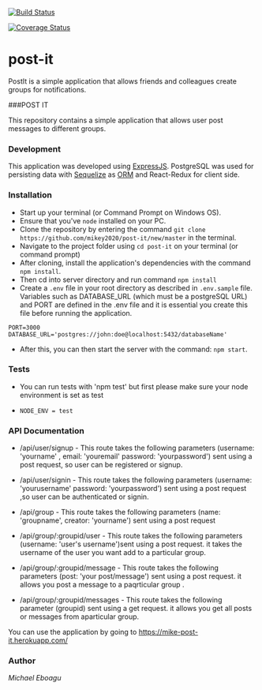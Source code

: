 [![Build Status](https://travis-ci.org/mikey2020/post-it.svg?branch=develop)](https://travis-ci.org/mikey2020/post-it)


[![Coverage Status](https://coveralls.io/repos/github/mikey2020/post-it/badge.svg?branch=develop)](https://coveralls.io/github/mikey2020/post-it?branch=develop)


# post-it
PostIt is a simple application that allows friends and colleagues create groups for notifications. 


###POST IT

This repository contains a simple application that allows user post messages to different groups.

### Development
This application was developed using [ExpressJS](http://expressjs.com/). PostgreSQL was used for persisting data with [Sequelize](https://http://docs.sequelizejs.com/) as [ORM](https://en.wikipedia.org/wiki/Object-relational_mapping) 
and React-Redux for client side.

### Installation
* Start up your terminal (or Command Prompt on Windows OS).
* Ensure that you've `node` installed on your PC.
* Clone the repository by entering the command `git clone https://github.com/mikey2020/post-it/new/master` in the terminal.
* Navigate to the project folder using `cd post-it` on your terminal (or command prompt)
* After cloning, install the application's dependencies with the command `npm install`.
* Then cd into server directory and run command `npm install`
* Create a `.env` file in your root directory as described in `.env.sample` file. 
Variables such as DATABASE_URL (which must be a postgreSQL URL) and PORT are defined in the .env file and it is essential you create this file before running the application.
```
PORT=3000
DATABASE_URL='postgres://john:doe@localhost:5432/databaseName'
```
* After this, you can then start the server with the command: `npm start`.

### Tests 

* You can run tests with 'npm test' but first please make sure your node environment is set as test

* `NODE_ENV = test`



### API Documentation
* /api/user/signup - This route takes the following parameters (username: 'yourname'  , email: 'youremail' password: 'yourpassword') sent using a post request, so user can be registered or signup.

* /api/user/signin - This route takes the following parameters (username: 'yourusername' password: 'yourpassword') sent using  a post request ,so user can be authenticated or signin.

* /api/group - This route takes the following parameters (name: 'groupname', creator: 'yourname') sent using a post request 

* /api/group/:groupid/user - This route takes the following parameters (username: 'user's username')sent using a post request. it takes the username of the user you want add to a particular group.

* /api/group/:groupid/message - This route takes the following parameters (post: 'your post/message') sent using a post request. it allows you post a message to a paqrticular group
.
* /api/group/:groupid/messages - This route takes the following parameter (groupid) sent using a get request. it allows you get all posts or messages from aparticular group.



You can use the application by going to https://mike-post-it.herokuapp.com/



### Author
*Michael Eboagu*